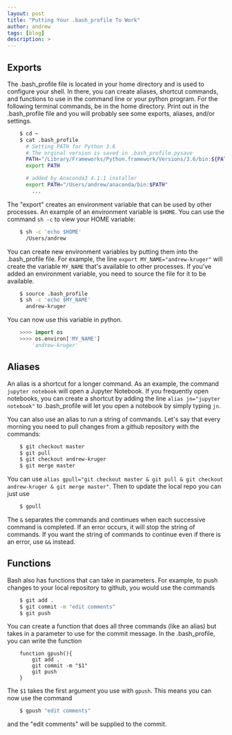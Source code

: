 ```yaml
---
layout: post
title: "Putting Your .bash_profile To Work"
author: andrew
tags: [blog]
description: >
---
```


## Exports

The .bash_profile file is located in your home directory and is used to configure your shell.  In there, you can create aliases, shortcut commands, and functions to use in the command line or your python program.  For the following terminal commands, be in the home directory.  Print out in the .bash_profile file and you will probably see some exports, aliases, and/or settings.

~~~sh
    $ cd ~
    $ cat .bash_profile
      # Setting PATH for Python 3.6
      # The orginal version is saved in .bash_profile.pysave
      PATH="/Library/Frameworks/Python.framework/Versions/3.6/bin:${PATH}"
      export PATH

      # added by Anaconda3 4.1.1 installer
      export PATH="/Users/andrew/anaconda/bin:$PATH"
        ...
~~~

The "export" creates an environment variable that can be used by other processes.  An example of an environment variable is `$HOME`.  You can use the command `sh -c` to view your HOME variable:

~~~sh
    $ sh -c 'echo $HOME'
      /Users/andrew
~~~

You can create new environment variables by putting them into the .bash_profile file.  For example, the line `export MY_NAME="andrew-kruger"` will create the variable `MY_NAME` that's available to other processes.  If you've added an environment variable, you need to source the file for it to be available.

~~~sh
    $ source .bash_profile
    $ sh -c 'echo $MY_NAME'
      andrew-kruger
~~~

You can now use this variable in python.

~~~python
    >>>> import os
    >>>> os.environ['MY_NAME']
        'andrew-kruger'
~~~

## Aliases

An alias is a shortcut for a longer command.  As an example, the command `jupyter notebook` will open a Jupyter Notebook.  If you frequently open notebooks, you can create a shortcut by adding the line `alias jn="jupyter notebook"` to .bash_profile will let you open a notebook by simply typing `jn`.

You can also use an alias to run a string of commands.  Let's say that every morning you need to pull changes from a github repository with the commands:

~~~sh
    $ git checkout master
    $ git pull
    $ git checkout andrew-kruger
    $ git merge master
~~~

You can use `alias gpull="git checkout master & git pull & git checkout andrew-kruger & git merge master"`.  Then to update the local repo you can just use

~~~sh
    $ gpull
~~~

The `&` separates the commands and continues when each successive command is completed.  If an error occurs, it will stop the string of commands.  If you want the string of commands to continue even if there is an error, use `&&` instead.


## Functions

Bash also has functions that can take in parameters.  For example, to push changes to your local repository to github, you would use the commands

~~~sh
    $ git add .
    $ git commit -m "edit comments"
    $ git push
~~~

You can create a function that does all three commands (like an alias) but takes in a parameter to use for the commit message.  In the .bash_profile, you can write the function

~~~
    function gpush(){
        git add .
        git commit -m "$1"
        git push
    }
~~~

The `$1` takes the first argument you use with `gpush`.  This means you can now use the command

~~~sh
    $ gpush "edit comments"
~~~

and the "edit comments" will be supplied to the commit.

